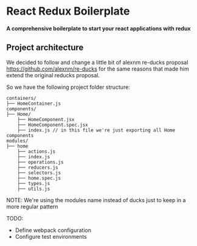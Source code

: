 # React Redux Boilerplate

#### A comprehensive boilerplate to start your react applications with redux

## Project architecture

We decided to follow and change a little bit of alexnm re-ducks proposal https://github.com/alexnm/re-ducks for the same reasons that made him extend the original reducks proposal.

So we have the following project folder structure:
```
containers/
├── HomeContainer.js
components/
├── Home/
    ├── HomeComponent.jsx
    ├── HomeComponent.spec.jsx
    ├── index.js // in this file we're just exporting all Home components
modules/
├── home
    ├── actions.js
    ├── index.js
    ├── operations.js
    ├── reducers.js
    ├── selectors.js
    ├── home.spec.js
    ├── types.js
    ├── utils.js
```
NOTE: We're using the modules name instead of ducks just to keep in a more regular pattern


TODO:
- Define webpack configuration
- Configure test environments
